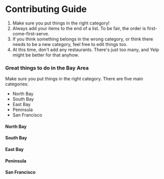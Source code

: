 # Contributing Guide

1. Make sure you put things in the right category!
2. Always add your items to the end of a list. To be fair, the order is first-come-first-serve.
3. If you think something belongs in the wrong category, or think there needs to be a new category, feel free to edit things too.
4. At this time, don't add any restaurants.  There's just too many, and Yelp might be better for that anyhow.


### Great things to do in the Bay Area

Make sure you put things in the right category. There are five main categories:

- North Bay
- South Bay
- East Bay
- Peninsula
- San Francisco


#### North Bay


#### South Bay


#### East Bay


#### Peninsula


#### San Francisco

